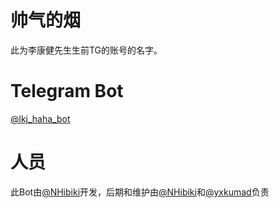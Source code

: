 # 帅气的烟
此为李康健先生生前TG的账号的名字。
# Telegram Bot
[@lkj_haha_bot](https://t.me/lkj_haha_bot)
# 人员
此Bot由[@NHibiki](https://t.me/NHibiki)开发，后期和维护由[@NHibiki](https://t.me/NHibiki)和[@yxkumad](https://t.me/yxkumad)负责
